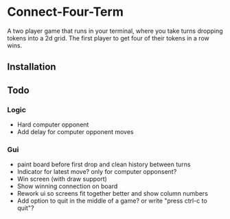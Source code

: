 # Connect-Four-Term

A two player game that runs in your terminal, where you take turns dropping tokens into a 2d grid. The first player to get four of their tokens in a row wins.

## Installation

## Todo

### Logic

- Hard computer opponent
- Add delay for computer opponent moves

### Gui

- paint board before first drop and clean history between turns
- Indicator for latest move? only for computer opponsent?
- Win screen (with draw support)
- Show winning connection on board
- Rework ui so screens fit together better and show column numbers
- Add option to quit in the middle of a game? or write "press ctrl-c to quit"?
